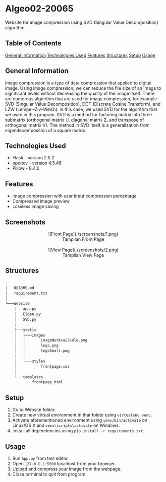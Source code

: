 # Algeo02-20065
Website for image compression using SVD (Singular Value Decomposition) algorithm.

## Table of Contents
[General Information](#general-information)
[Technologies Used](#technologies-used)
[Features](#features)
[Structures](#structures)
[Setup](#setup)
[Usage](#usage)

## General Information
Image compression is a type of data compression that applied to digital image. Using image compression, we can reduce the file size of an image to significant levels without decreasing the quality of the image itself. There are numerous algorithm that are used for image compression, for example SVD (Singular Value Decomposition), DCT (Discrete Cosine Transform), and LZW (Lempel–Ziv–Welch). In this case, we used SVD for the algorithm that we used in this program.
SVD is a method for factoring matrix into three submatrix (orthogonal matrix U, diagonal matrix Σ, and transpose of orthogonal matrix V). The method in SVD itself is a generalization from eigendecomposition of a square matrix.

## Technologies Used
* Flask - version 2.0.2
* opencv - version 4.5.48
* Pillow - 8.4.0

## Features
* Image compression with user input compression percentage
* Compressed image preview
* Lossless image saving

## Screenshots
<center>![Front Page](./screenshots/1.png)</center>
<center>Tampilan Front Page</center>
<br/>
<center>![View Page](./screenshots/2.png)</center>
<center>Tampilan View Page</center>

## Structures
```bash
.
│   README.md
│   requirement.txt
│   
└───Website
    │   app.py
    │   Eigen.py
    │   SVD.py
    │
    ├───static
    │   ├───images
    │   │       imageNotAvailable.png
    │   │       logo.png
    │   │       logoSmall.png
    │   │
    │   └───styles
    │           frontpage.css
    │
    └───templates
            frontpage.html
```

## Setup
1. Go to Website folder.
2. Create new virtual environment in that folder using `virtualenv venv`.
3. Activate aforementioned environment using `venv/bin/activate` on Linux/OS X and `venv\scripts\activate` on Windows.
4. Install all dependencies using `pip install -r requirements.txt`.

## Usage
1. Run `App.py` from text editor.
2. Open `127.0.0.1:5000` localhost from your browser.
3. Upload and compress your image from the webpage.
4. Close terminal to quit from program.